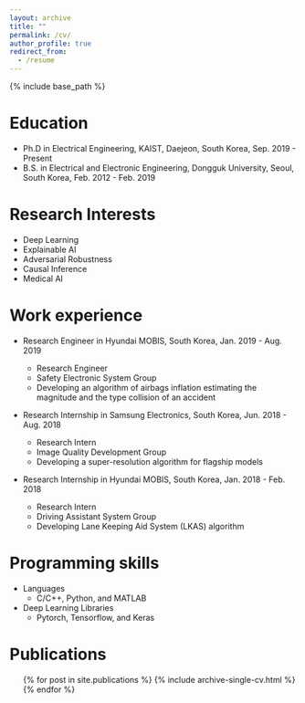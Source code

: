 ```yaml
---
layout: archive
title: ""
permalink: /cv/
author_profile: true
redirect_from:
  - /resume
---
```


{% include base_path %}

Education
======
* Ph.D in Electrical Engineering, KAIST, Daejeon, South Korea, Sep. 2019 - Present
* B.S. in Electrical and Electronic Engineering, Dongguk University, Seoul, South Korea, Feb. 2012 - Feb. 2019

Research Interests
======
* Deep Learning
* Explainable AI
* Adversarial Robustness
* Causal Inference
* Medical AI

Work experience
======
* Research Engineer in Hyundai MOBIS, South Korea, Jan. 2019 - Aug. 2019
  * Research Engineer 
  * Safety Electronic System Group
  * Developing an algorithm of airbags inflation estimating the magnitude and the type collision of an accident

* Research Internship in Samsung Electronics, South Korea, Jun. 2018 - Aug. 2018
  * Research Intern
  * Image Quality Development Group
  * Developing a super-resolution algorithm for flagship models
  
* Research Internship in Hyundai MOBIS, South Korea, Jan. 2018 - Feb. 2018
  * Research Intern
  * Driving Assistant System Group
  * Developing Lane Keeping Aid System (LKAS) algorithm
  
Programming skills
======
* Languages
  * C/C++, Python, and MATLAB
* Deep Learning Libraries
  * Pytorch, Tensorflow, and Keras

Publications
====== 
  <ul>{% for post in site.publications %}
    {% include archive-single-cv.html %}
  {% endfor %}</ul>

<!--
Talks
======
  <ul>{% for post in site.talks %}
    {% include archive-single-talk-cv.html %}
  {% endfor %}</ul>
  
Teaching
======
  <ul>{% for post in site.teaching %}
    {% include archive-single-cv.html %}
  {% endfor %}</ul>
  
Service and leadership
======
* Currently signed in to 43 different slack teams
-->
